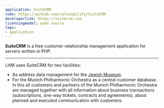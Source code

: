 ```yaml
---
application: SuiteCRM
code: https://github.com/salesagility/SuiteCRM
developerlink: https://suitecrm.com
licensingmodel: open source
tags:
- application
---
```


__SuiteCRM__ is a free customer relationship management application for servers written in PHP.


---

LHM uses SuiteCRM for two facilities:

* As address data management for the [Jewish Museum](https://juedisches-museum-muenchen.de).
* For the Munich Philharmonic Orchestra as a central customer database. In this all customers and partners of the Munich Philharmonic Orchestra are managed together with all information about business transactions (subscriptions, one-way tickets, contracts and agreements), about planned and executed communication with customers.
